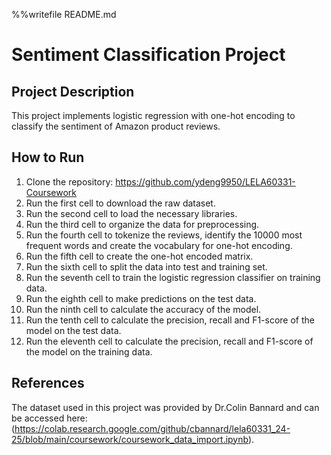 %%writefile README.md
# Sentiment Classification Project

## Project Description
This project implements logistic regression with one-hot encoding to classify the sentiment of Amazon product reviews.

## How to Run
1. Clone the repository: https://github.com/ydeng9950/LELA60331-Coursework
2. Run the first cell to download the raw dataset.
3. Run the second cell to load the necessary libraries.
4. Run the third cell to organize the data for preprocessing.
5. Run the fourth cell to tokenize the reviews, identify the 10000 most frequent words and create the vocabulary for one-hot encoding.
6. Run the fifth cell to create the one-hot encoded matrix.
7. Run the sixth cell to split the data into test and training set.
8. Run the seventh cell to train the logistic regression classifier on training data.
9. Run the eighth cell to make predictions on the test data.
10. Run the ninth cell to calculate the accuracy of the model.
11. Run the tenth cell to calculate the precision, recall and F1-score of the model on the test data.
12. Run the eleventh cell to calculate the precision, recall and F1-score of the model on the training data.

## References
The dataset used in this project was provided by Dr.Colin Bannard and can be accessed here: (https://colab.research.google.com/github/cbannard/lela60331_24-25/blob/main/coursework/coursework_data_import.ipynb).
